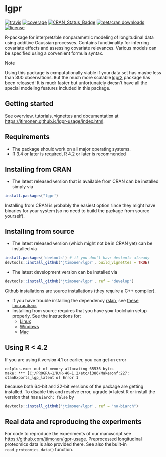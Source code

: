 # lgpr




[![travis](https://app.travis-ci.com/jtimonen/lgpr.svg?branch=master)](https://app.travis-ci.com/github/jtimonen/lgpr)
[![coverage](https://codecov.io/gh/jtimonen/lgpr/branch/master/graph/badge.svg)](https://app.codecov.io/gh/jtimonen/lgpr)
[![CRAN_Status_Badge](https://www.r-pkg.org/badges/version/lgpr)](https://cran.r-project.org/package=lgpr)
[![metacran downloads](https://cranlogs.r-pkg.org/badges/grand-total/lgpr)](https://cran.r-project.org/package=lgpr)
[![license](https://img.shields.io/badge/license-GPL>=3-lightgrey.svg)](https://www.gnu.org/licenses/gpl-3.0.html)

R-package for interpretable nonparametric modeling of longitudinal data using additive Gaussian processes. Contains functionality for inferring covariate effects and assessing covariate relevances. Various models can be specified using a convenient formula syntax.

> [!NOTE]
> Using this package is computationally viable if your data set has maybe less than 300 observations. But the much more scalable [lgpr2](https://github.com/jtimonen/lgpr2) package has been released! It is much faster but unfortunately doesn't have all the special modeling features included in this package.


## Getting started
See overview, tutorials, vignettes and documentation at https://jtimonen.github.io/lgpr-usage/index.html. 

## Requirements
* The package should work on all major operating systems. 
* R 3.4 or later is required, R 4.2 or later is recommended

## Installing from CRAN
* The latest released version that is available from CRAN can be installed simply via
```r
install.packages("lgpr")
```
Installing from CRAN is probably the easiest option since they might have binaries for your system (so no need to build the package from source yourself).

## Installing from source
* The latest released version (which might not be in CRAN yet) can be installed via
```r
install.packages('devtools') # if you don't have devtools already
devtools::install_github('jtimonen/lgpr', build_vignettes = TRUE)
```
* The latest development version can be installed via
```r
devtools::install_github('jtimonen/lgpr', ref = "develop")
``` 
Github installations are source installations (they require a C++ compiler).

* If you have trouble installing the dependency [rstan](https://mc-stan.org/rstan/), see [these instructions](https://github.com/stan-dev/rstan/wiki/RStan-Getting-Started)
* Installing from source requires that you have your toolchain setup properly.
See the instructions for:
  - [Linux](https://github.com/stan-dev/rstan/wiki/Configuring-C-Toolchain-for-Linux)
  - [Windows](https://github.com/stan-dev/rstan/wiki/Configuring-C---Toolchain-for-Windows)
  - [Mac](https://github.com/stan-dev/rstan/wiki/Configuring-C---Toolchain-for-Mac)

## Using R < 4.2

If you are using `R` version 4.1 or earlier, you can get an error 
```
cc1plus.exe: out of memory allocating 65536 bytes
make: *** [C:/PROGRA~1/R/R-40~1.2/etc/i386/Makeconf:227: stanExports_lgp_latent.o] Error 1
```
because both 64-bit and 32-bit versions of the package are getting installed. To disable this and resolve error,
ugrade to latest R or install the version that has `Biarch: false` by

```r
devtools::install_github('jtimonen/lgpr', ref = "no-biarch")
``` 

## Real data and reproducing the experiments
For code to reproduce the experiments of our manuscript see https://github.com/jtimonen/lgpr-usage. Preprocessed longitudinal proteomics
data is also provided there. See also the built-in `read_proteomics_data()` function.
